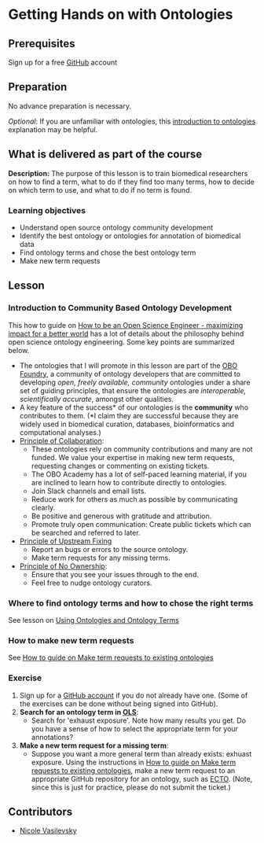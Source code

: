 # Getting Hands on with Ontologies

## Prerequisites

Sign up for a free [GitHub](https://github.com/join) account

## Preparation
No advance preparation is necessary.

_Optional_: If you are unfamiliar with ontologies, this [introduction to ontologies](https://oboacademy.github.io/obook/explanation/intro-to-ontologies/) explanation may be helpful.

## What is delivered as part of the course

**Description:** The purpose of this lesson is to train biomedical researchers on how to find a term, what to do if they find too many terms, how to decide on which term to use, and what to do if no term is found.

### Learning objectives

- Understand open source ontology community development
- Identify the best ontology or ontologies for annotation of biomedical data
- Find ontology terms and chose the best ontology term
- Make new term requests

## Lesson

### Introduction to Community Based Ontology Development

This how to guide on [How to be an Open Science Engineer - maximizing impact for a better world](https://oboacademy.github.io/obook/howto/open-science-engineer/) has a lot of details about the philosophy behind open science ontology engineering. Some key points are summarized below.

- The ontologies that I will promote in this lesson are part of the [OBO Foundry](https://obofoundry.org/), a community of ontology developers that are committed to developing _open, freely available, community_ ontologies under a share set of guiding principles, that ensure the ontologies are _interoperable, scientifically accurate_, amongst other qualities.
- A key feature of the success* of our ontologies is the **community** who contributes to them. (*I claim they are successful because they are widely used in biomedical curation, databases, bioinformatics and computational analyses.)
- [Principle of Collaboration](../howto/open-science-engineer/#collaboration):
    - These ontologies rely on community contributions and many are not funded. We value your expertise in making new term requests, requesting changes or commenting on existing tickets.
    - The OBO Academy has a lot of self-paced learning material, if you are inclined to learn how to contribute directly to ontologies.
    - Join Slack channels and email lists.
    - Reduce work for others as much as possible by communicating clearly.
    - Be positive and generous with gratitude and attribution.
    - Promote truly open communication: Create public tickets which can be searched and referred to later.
- [Principle of Upstream Fixing](../howto/open-science-engineer/#principle-of-upstream-fixing)
    - Report an bugs or errors to the source ontology.
    - Make term requests for any missing terms.
- [Principle of No Ownership](../https://oboacademy.github.io/obook/howto/open-science-engineer/#principle-of-no-ownership):
    - Ensure that you see your issues through to the end.
    - Feel free to nudge ontology curators.

### Where to find ontology terms and how to chose the right terms

See lesson on [Using Ontologies and Ontology Terms](https://oboacademy.github.io/obook/lesson/ontology-term-use/)

### How to make new term requests

See [How to guide on Make term requests to existing ontologies](https://oboacademy.github.io/obook/howto/term-request)

### Exercise

1. Sign up for a [GitHub account](https://github.com/) if you do not already have one. (Some of the exercises can be done without being signed into GitHub).
2. **Search for an ontology term in [OLS](https://www.ebi.ac.uk/ols/index)**: 
    - Search for 'exhaust exposure'. Note how many results you get. Do you have a sense of how to select the appropriate term for your annotations?
3. **Make a new term request for a missing term**:
    - Suppose you want a more general term than already exists: exhuast exposure. Using the instructions in [How to guide on Make term requests to existing ontologies](https://oboacademy.github.io/obook/howto/term-request), make a new term request to an appropriate GitHub repository for an ontology, such as [ECTO](https://github.com/EnvironmentOntology/environmental-exposure-ontology). (Note, since this is just for practice, please do not submit the ticket.)

## Contributors

- [Nicole Vasilevsky](https://orcid.org/0000-0001-5208-3432)
